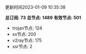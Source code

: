 更新时间2023-01-09 10:35:38

**总订阅: 73**
**总节点: 1489**
**有效节点: 501**
- trojan节点: 124
- ss节点: 200
- v2ray节点: 175
- ssr节点: 2
